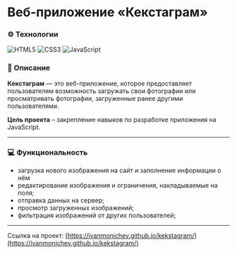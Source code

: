 # Веб-приложение «Кекстаграм»

### ⚙️ Технологии
![HTML5](https://img.shields.io/badge/html5-%23E34F26.svg?style=for-the-badge&logo=html5&logoColor=white)
![CSS3](https://img.shields.io/badge/css3-%231572B6.svg?style=for-the-badge&logo=css3&logoColor=white)
![JavaScript](https://img.shields.io/badge/javascript-%23323330.svg?style=for-the-badge&logo=javascript&logoColor=%23F7DF1E)

### 📄 Описание
**Кекстаграм** — это веб-приложение, которое предоставляет пользователям возможность загружать свои фотографии или просматривать фотографии, загруженные ранее другими пользователями.

**Цель проекта** – закрепление навыков по разработке приложения на JavaScript.

___

### 💻 Функциональность
- загрузка нового изображения на сайт и заполнение информации о нём
- редактирование изображения и ограничения, накладываемые на поля;
- отправка данных на сервер;
- просмотр загруженных изображений;
- фильтрация изображений от других пользователей;

---

Ссылка на проект: [https://ivanmonichev.github.io/kekstagram/](https://ivanmonichev.github.io/kekstagram/)
